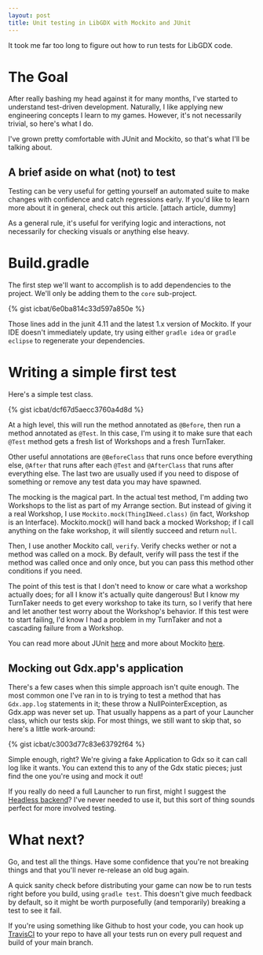 ```yaml
---
layout: post
title: Unit testing in LibGDX with Mockito and JUnit
---
```


It took me far too long to figure out how to run tests for LibGDX code.

# The Goal

After really bashing my head against it for many months, I've started to understand test-driven development. Naturally, I like applying new engineering concepts I learn to my games. However, it's not necessarily trivial, so here's what I do.

I've grown pretty comfortable with JUnit and Mockito, so that's what I'll be talking about.

## A brief aside on what (not) to test

Testing can be very useful for getting yourself an automated suite to make changes with confidence and catch regressions early. If you'd like to learn more about it in general, check out this article. [attach article, dummy]

As a general rule, it's useful for verifying logic and interactions, not necessarily for checking visuals or anything else heavy.

# Build.gradle 

The first step we'll want to accomplish is to add dependencies to the project. We'll only be adding them to the `core` sub-project.

{% gist icbat/6e0ba814c33d597a850e %}

Those lines add in the junit 4.11 and the latest 1.x version of Mockito. If your IDE doesn't immediately update, try using either `gradle idea` or `gradle eclipse` to regenerate your dependencies.

# Writing a simple first test

Here's a simple test class. 

{% gist icbat/dcf67d5aecc3760a4d8d %}

At a high level, this will run the method annotated as `@Before`, then run a method annotated as `@Test`. In this case, I'm using it to make sure that each `@Test` method gets a fresh list of Workshops and a fresh TurnTaker.

Other useful annotations are `@BeforeClass` that runs once before everything else, `@After` that runs after each `@Test` and `@AfterClass` that runs after everything else. The last two are usually used if you need to dispose of something or remove any test data you may have spawned.

The mocking is the magical part. In the actual test method, I'm adding two Workshops to the list as part of my Arrange section. But instead of giving it a real Workshop, I use `Mockito.mock(ThingINeed.class)` (in fact, Workshop is an Interface). Mockito.mock() will hand back a mocked Workshop; if I call anything on the fake workshop, it will silently succeed and return `null`.

Then, I use another Mockito call, `verify`. Verify checks wether or not a method was called on a mock. By default, verify will pass the test if the method was called once and only once, but you can pass this method other conditions if you need.

The point of this test is that I don't need to know or care what a workshop actually does; for all I know it's actually quite dangerous! But I know my TurnTaker needs to get every workshop to take its turn, so I verify that here and let another test worry about the Workshop's behavior. If this test were to start failing, I'd know I had a problem in my TurnTaker and not a cascading failure from a Workshop.

You can read more about JUnit [here](http://junit.org/) and more about Mockito [here](http://mockito.org).

## Mocking out Gdx.app's application

There's a few cases when this simple approach isn't quite enough. The most common one I've ran in to is trying to test a method that has `Gdx.app.log` statements in it; these throw a NullPointerException, as Gdx.app was never set up. That usually happens as a part of your Launcher class, which our tests skip. For most things, we still want to skip that, so here's a little work-around:

{% gist icbat/c3003d77c83e63792f64 %}

Simple enough, right? We're giving a fake Application to Gdx so it can call log like it wants. You can extend this to any of the Gdx static pieces; just find the one you're using and mock it out!

If you really do need a full Launcher to run first, might I suggest the [Headless backend](https://github.com/libgdx/libgdx/tree/master/backends/gdx-backend-headless)? I've never needed to use it, but this sort of thing sounds perfect for more involved testing.


# What next?

Go, and test all the things. Have some confidence that you're not  breaking things and that you'll never re-release an old bug again.

A quick sanity check before distributing your game can now be to run tests right before you build, using `gradle test`. This doesn't give much feedback by default, so it might be worth purposefully (and temporarily) breaking a test to see it fail.

If you're using something like Github to host your code, you can hook up [TravisCI](https://travis-ci.org/) to your repo to have all your tests run on every pull request and build of your main branch.
